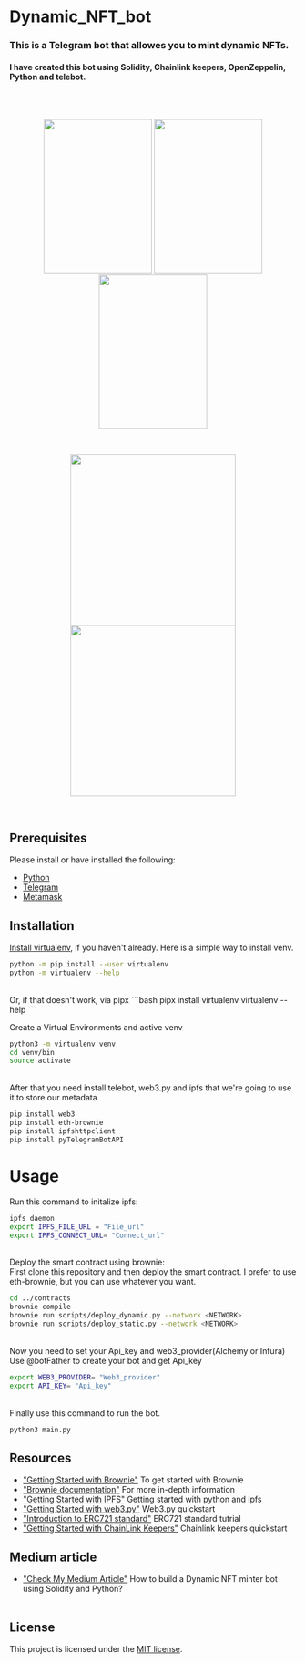 # Dynamic_NFT_bot
<h3>This is a Telegram bot that allowes you to mint dynamic NFTs.</h3><h4>I have created this bot using Solidity, Chainlink keepers, OpenZeppelin, Python and telebot.</h4>

<br/><br/>
<p align="center">
<img src="https://github.com/Sajad-Salehi/Dynamic_NFT_Bot/blob/main/images/1.png" width="190" height="270">
<img src="https://github.com/Sajad-Salehi/Dynamic_NFT_Bot/blob/main/images/2.png" width="190" height="270">
<img src="https://github.com/Sajad-Salehi/Dynamic_NFT_Bot/blob/main/images/3.png" width="190" height="270">
</p><br>

<p align="center">
<img src="https://github.com/Sajad-Salehi/Dynamic_NFT_Bot/blob/main/images/4.png" width="290" height="300">
<img src="https://github.com/Sajad-Salehi/Dynamic_NFT_Bot/blob/main/images/5.png" width="290" height="300">
</p><br>

## Prerequisites
Please install or have installed the following:

- [Python](https://www.python.org/downloads/)
- [Telegram](https://telegram.org/)
- [Metamask](https://www.google.com/url?sa=t&rct=j&q=&esrc=s&source=web&cd=&cad=rja&uact=8&ved=2ahUKEwjtl7Oi6N_4AhWei_0HHbjzDH4QjBB6BAgHEAE&url=https%3A%2F%2Fmetamask.io%2Fdownload%2F&usg=AOvVaw049ASZIf5umKu9KN8vjUeH)


## Installation
[Install virtualenv](https://virtualenv.pypa.io/en/latest/installation.html), if you haven't already. Here is a simple way to install venv.

```bash
python -m pip install --user virtualenv
python -m virtualenv --help
```
<br>
Or, if that doesn't work, via pipx
```bash
pipx install virtualenv
virtualenv --help
```

Create a Virtual Environments and active venv
```bash
python3 -m virtualenv venv
cd venv/bin
source activate
```

<br/>After that you need install telebot, web3.py and ipfs that we're going to use it to store our metadata 
```bash
pip install web3
pip install eth-brownie
pip install ipfshttpclient
pip install pyTelegramBotAPI
```

# Usage
Run this command to initalize ipfs:
```bash
ipfs daemon 
export IPFS_FILE_URL = "File_url"
export IPFS_CONNECT_URL= "Connect_url"
```

<br>Deploy the smart contract using brownie:<br>
First clone this repository and then deploy the smart contract. I prefer to use eth-brownie, but you can use whatever you want.
```bash
cd ../contracts
brownie compile
brownie run scripts/deploy_dynamic.py --network <NETWORK>
brownie run scripts/deploy_static.py --network <NETWORK>
```

<br>Now you need to set your Api_key and web3_provider(Alchemy or Infura)<br>
Use @botFather to create your bot and get Api_key
```bash
export WEB3_PROVIDER= "Web3_provider"
export API_KEY= "Api_key"
```


<br>Finally use this command to run the bot.
```bash
python3 main.py
```


## Resources


* ["Getting Started with Brownie"](https://medium.com/@iamdefinitelyahuman/getting-started-with-brownie-part-1-9b2181f4cb99) To get started with Brownie
* ["Brownie documentation"](https://eth-brownie.readthedocs.io/en/stable/) For more in-depth information
* ["Getting Started with IPFS"](https://medium.com/python-pandemonium/getting-started-with-python-and-ipfs-94d14fdffd10) Getting started with python and ipfs
* ["Getting Started with web3.py"](https://medium.com/geekculture/interacting-with-ethereum-network-in-python-using-web3-py-part-4-73ee4c978626) Web3.py quickstart
* ["Introduction to ERC721 standard"](https://medium.com/blockchannel/walking-through-the-erc721-full-implementation-72ad72735f3c) ERC721 standard tutrial
* ["Getting Started with ChainLink Keepers"](https://medium.com/coinmonks/get-started-with-chainlink-keepers-477c391046d7) Chainlink keepers quickstart

## Medium article
* ["Check My Medium Article"](https://medium.com/@sajadsolidity/how-to-create-a-dynamic-nft-minter-bot-using-solidity-and-python-pt-1-c719a37b5b1f) How to build a Dynamic NFT minter bot using Solidity and Python?<br><br>



## License

This project is licensed under the [MIT license](LICENSE).
